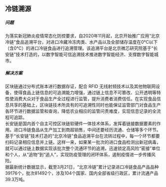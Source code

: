 
## 冷链溯源

##### 问题
为落实新冠肺炎疫情常态化防控要求，自2020年11月起，北京开始推广应用“北京冷链”食品追溯平台，对进口冷藏冷冻肉类、水产品以及全部储存温度在0℃以下（含0℃）的进口冷链食品进行追溯管理。该追溯平台是北京微芯研究院基于“长安链”技术打造的，以数字智能可信追溯技术推进数字智能经济、支撑数字智能城市。


##### 解决方案
区块链通过分布式账本进行数据存证，配合 RFID 无线射频技术以及其他物联网设备，使得食品上链信息的可追溯能力增强，通过链上信息不可篡改、公开透明等特性使消费大众对于食品生产全过程进行监管，提升消费者消费信任。在实现食品信息共享的基础上，区块链技术所具有的可追溯性同时也能保证监管部门对食品生产各环节进行数据监管和查询，降低农业相应的监管问责难度，实现信息记录的全流程可追踪。
<br/>长安链是国内首个自主可控区块链软硬件一体技术体系，发挥着链接数据要素的作用。进口冷链食品从生产加工到商超销售，中间还要经历流通、仓储等多个环节。基于“长安链”技术打造的“北京冷链”食品追溯平台在流转过程中，每一个环节都要扫码记录相应信息并上链。这样一来，如果某一批次的进口食品检测出新冠病毒，就可以通过链上数据实现该批次整个流通环节的追溯，迅速锁定高风险“密接”单位和个人，从“追物”到“追人”，实现防疫管理的闭环体系，遏制疫情进一步传播风险。
<br/>据最新统计数据显示，截至3月21日，“北京冷链”累计记录进口冷链食品产品品种39176个，批次81492个，涉及104个国家、国内全部省级行政区，累计流通产品39.3万吨。

